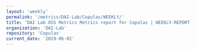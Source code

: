 ```yaml
---
layout: 'weekly'
permalink: '/metrics/DAI-Lab/Copulas/WEEKLY/'
title: 'DAI Lab OSS Metrics Metrics report for Copulas | WEEKLY-REPORT-2019-06-02'
organization: 'DAI-Lab'
repository: 'Copulas'
current_date: '2019-06-02'
---
```

